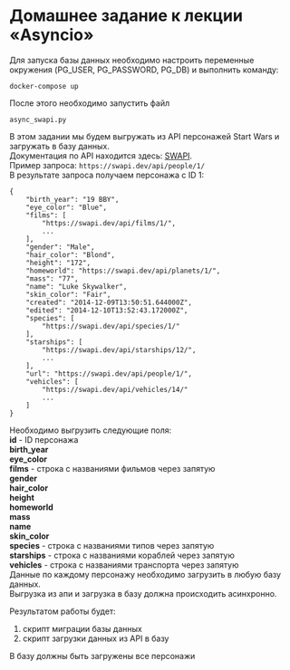 # Домашнее задание к лекции «Asyncio»

Для запуска базы данных необходимо настроить переменные окружения (PG_USER, PG_PASSWORD, PG_DB) и выполнить команду:

```
docker-compose up
```

После этого необходимо запустить файл

```
async_swapi.py
```

В этом задании мы будем выгружать из API персонажей Start Wars и загружать в базу данных.<br>
Документация по API находится здесь: [SWAPI](https://swapi.dev/documentation#people). <br>
Пример запроса: `https://swapi.dev/api/people/1/` <br>
В результате запроса получаем персонажа с ID 1:
```
{
    "birth_year": "19 BBY",
    "eye_color": "Blue",
    "films": [
        "https://swapi.dev/api/films/1/",
        ...
    ],
    "gender": "Male",
    "hair_color": "Blond",
    "height": "172",
    "homeworld": "https://swapi.dev/api/planets/1/",
    "mass": "77",
    "name": "Luke Skywalker",
    "skin_color": "Fair",
    "created": "2014-12-09T13:50:51.644000Z",
    "edited": "2014-12-10T13:52:43.172000Z",
    "species": [
        "https://swapi.dev/api/species/1/"
    ],
    "starships": [
        "https://swapi.dev/api/starships/12/",
        ...
    ],
    "url": "https://swapi.dev/api/people/1/",
    "vehicles": [
        "https://swapi.dev/api/vehicles/14/"
        ...
    ]
}
```
Необходимо выгрузить cледующие поля:<br>
**id** - ID персонажа <br>
**birth_year** <br>
**eye_color** <br>
**films** - строка с названиями фильмов через запятую <br>
**gender** <br>
**hair_color** <br>
**height** <br>
**homeworld** <br>
**mass** <br>
**name** <br>
**skin_color** <br>
**species** - строка с названиями типов через запятую <br>
**starships** - строка с названиями кораблей через запятую <br>
**vehicles** - строка с названиями транспорта через запятую <br>
Данные по каждому персонажу необходимо загрузить в любую базу данных. <br>
Выгрузка из апи и загрузка в базу должна происходить асинхронно. <br>

Результатом работы будет: <br>
1) скрипт миграции базы данных <br>
2) скрипт загрузки данных из API в базу <br>

В базу должны быть загружены все персонажи